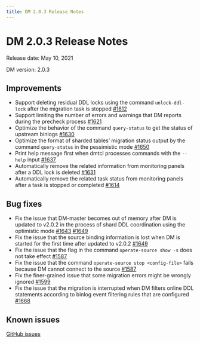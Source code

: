 ```yaml
---
title: DM 2.0.3 Release Notes
---
```


# DM 2.0.3 Release Notes

Release date: May 10, 2021

DM version: 2.0.3

## Improvements

- Support deleting residual DDL locks using the command `unlock-ddl-lock` after the migration task is stopped [#1612](https://github.com/pingcap/dm/pull/1612)
- Support limiting the number of errors and warnings that DM reports during the precheck process [#1621](https://github.com/pingcap/dm/pull/1621)
- Optimize the behavior of the command `query-status` to get the status of upstream binlogs [#1630](https://github.com/pingcap/dm/pull/1630)
- Optimize the format of sharded tables’ migration status output by the command `query-status` in the pessimistic mode [#1650](https://github.com/pingcap/dm/pull/1650)
- Print help message first when dmtcl processes commands with the `--help` input [#1637](https://github.com/pingcap/dm/pull/1637)
- Automatically remove the related information from monitoring panels after a DDL lock is deleted [#1631](https://github.com/pingcap/dm/pull/1631)
- Automatically remove the related task status from monitoring panels after a task is stopped or completed [#1614](https://github.com/pingcap/dm/pull/1614)

## Bug fixes

- Fix the issue that DM-master becomes out of memory after DM is updated to v2.0.2 in the process of shard DDL coordination using the optimistic mode [#1643](https://github.com/pingcap/dm/pull/1643) [#1649](https://github.com/pingcap/dm/pull/1649)
- Fix the issue that the source binding information is lost when DM is started for the first time after updated to v2.0.2 [#1649](https://github.com/pingcap/dm/pull/1649)
- Fix the issue that the flag in the command `operate-source show -s` does not take effect [#1587](https://github.com/pingcap/dm/pull/1587)
- Fix the issue that the command `operate-source stop <config-file>` fails because DM cannot connect to the source [#1587](https://github.com/pingcap/dm/pull/1587)
- Fix the finer-grained issue that some migration errors might be wrongly ignored [#1599](https://github.com/pingcap/dm/pull/1599)
- Fix the issue that the migration is interrupted when DM filters online DDL statements according to binlog event filtering rules that are configured [#1668](https://github.com/pingcap/dm/pull/1668)

## Known issues

[GitHub issues](https://github.com/pingcap/dm/issues?q=is%3Aissue+label%3Aaffected-v2.0.3)
